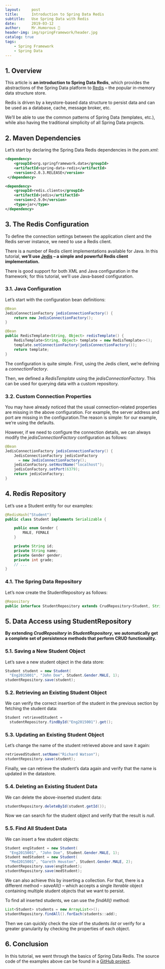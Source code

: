 ```yaml
---
layout:     post
title:      Introduction to Spring Data Redis
subtitle:   Use Spring Data with Redis
date:       2019-03-12
author:     Mr.Humorous 🥘
header-img: img/springFramework/header.jpg
catalog: true
tags:
    - Spring Framework
    - Spring Data
---
```


## 1. Overview
This article is __an introduction to Spring Data Redis__, which provides the abstractions of the Spring Data platform to [Redis](http://redis.io/) – the popular in-memory data structure store.

Redis is driven by a keystore-based data structure to persist data and can be used as a database, cache, message broker, etc.

We’ll be able to use the common patterns of Spring Data (templates, etc.), while also having the traditional simplicity of all Spring Data projects.

## 2. Maven Dependencies
Let’s start by declaring the Spring Data Redis dependencies in the _pom.xml_:
```xml
<dependency>
    <groupId>org.springframework.data</groupId>
    <artifactId>spring-data-redis</artifactId>
    <version>2.0.3.RELEASE</version>
 </dependency>

<dependency>
    <groupId>redis.clients</groupId>
    <artifactId>jedis</artifactId>
    <version>2.9.0</version>
    <type>jar</type>
</dependency>
```

## 3. The Redis Configuration
To define the connection settings between the application client and the Redis server instance, we need to use a Redis client.

There is a number of Redis client implementations available for Java. In this tutorial, __we’ll use [Jedis](https://github.com/xetorthio/jedis) – a simple and powerful Redis client implementation.__

There is good support for both XML and Java configuration in the framework; for this tutorial, we’ll use Java-based configuration.

### 3.1. Java Configuration
Let’s start with the configuration bean definitions:
```java
@Bean
JedisConnectionFactory jedisConnectionFactory() {
    return new JedisConnectionFactory();
}

@Bean
public RedisTemplate<String, Object> redisTemplate() {
    RedisTemplate<String, Object> template = new RedisTemplate<>();
    template.setConnectionFactory(jedisConnectionFactory());
    return template;
}
```

The configuration is quite simple. First, using the Jedis client, we’re defining a _connectionFactory_.

Then, we defined a _RedisTemplate_ using the _jedisConnectionFactory_. This can be used for querying data with a custom repository.

### 3.2. Custom Connection Properties
You may have already noticed that the usual connection-related properties are missing in the above configuration. For example, the server address and port are missing in the configuration.The reason is simple: for our example, we’re using the defaults.

However, if we need to configure the connection details, we can always modify the _jedisConnectionFactory_ configuration as follows:
```java
@Bean
JedisConnectionFactory jedisConnectionFactory() {
    JedisConnectionFactory jedisConFactory
      = new JedisConnectionFactory();
    jedisConFactory.setHostName("localhost");
    jedisConFactory.setPort(6379);
    return jedisConFactory;
}
```

## 4. Redis Repository
Let’s use a Student entity for our examples:
```java
@RedisHash("Student")
public class Student implements Serializable {

    public enum Gender {
        MALE, FEMALE
    }

    private String id;
    private String name;
    private Gender gender;
    private int grade;
    // ...
}
```

### 4.1. The Spring Data Repository
Let’s now create the StudentRepository as follows:
```java
@Repository
public interface StudentRepository extends CrudRepository<Student, String> {}
```

## 5. Data Access using StudentRepository
__By extending *CrudRepository* in *StudentRepository*, we automatically get a complete set of persistence methods that perform CRUD functionality.__

### 5.1. Saving a New Student Object
Let’s save a new student object in the data store:
```java
Student student = new Student(
  "Eng2015001", "John Doe", Student.Gender.MALE, 1);
studentRepository.save(student);
```

### 5.2. Retrieving an Existing Student Object
We can verify the correct insertion of the student in the previous section by fetching the student data:
```java
Student retrievedStudent =
  studentRepository.findById("Eng2015001").get();
```

### 5.3. Updating an Existing Student Object
Let’s change the name of the student retrieved above and save it again:
```java
retrievedStudent.setName("Richard Watson");
studentRepository.save(student);
```

Finally, we can retrieve the student’s data again and verify that the name is updated in the datastore.

### 5.4. Deleting an Existing Student Data
We can delete the above-inserted student data:
```java
studentRepository.deleteById(student.getId());
```

Now we can search for the student object and verify that the result is _null_.

### 5.5. Find All Student Data
We can insert a few student objects:
```java
Student engStudent = new Student(
  "Eng2015001", "John Doe", Student.Gender.MALE, 1);
Student medStudent = new Student(
  "Med2015001", "Gareth Houston", Student.Gender.MALE, 2);
studentRepository.save(engStudent);
studentRepository.save(medStudent);
```

We can also achieve this by inserting a collection. For that, there is a different method – _saveAll()_ – which accepts a single _Iterable_ object containing multiple student objects that we want to persist.

To find all inserted students, we can use the _findAll()_ method:
```java
List<Student> students = new ArrayList<>();
studentRepository.findAll().forEach(students::add);
```

Then we can quickly check the size of the students _list_ or verify for a greater granularity by checking the properties of each object.

## 6. Conclusion
In this tutorial, we went through the basics of Spring Data Redis. The source code of the examples above can be found in a [GitHub project](https://github.com/eugenp/tutorials/tree/master/persistence-modules/spring-data-redis).
